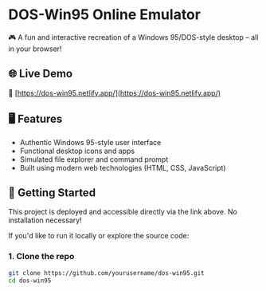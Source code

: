 # DOS-Win95 Online Emulator

🎮 A fun and interactive recreation of a Windows 95/DOS-style desktop – all in your browser!

## 🌐 Live Demo

🔗 [https://dos-win95.netlify.app/](https://dos-win95.netlify.app/)

## 🖥️ Features

- Authentic Windows 95-style user interface
- Functional desktop icons and apps
- Simulated file explorer and command prompt
- Built using modern web technologies (HTML, CSS, JavaScript)

## 🚀 Getting Started

This project is deployed and accessible directly via the link above. No installation necessary!

If you'd like to run it locally or explore the source code:

### 1. Clone the repo

```bash
git clone https://github.com/yourusername/dos-win95.git
cd dos-win95
